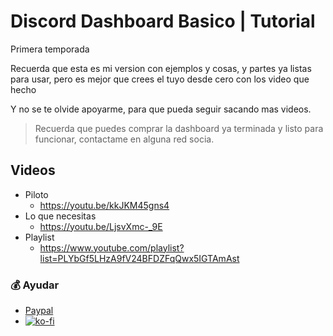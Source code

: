 # Discord Dashboard Basico | Tutorial

Primera temporada

Recuerda que esta es mi version con ejemplos y cosas, y partes ya listas para usar, pero es mejor que crees el tuyo desde cero con los video que hecho

Y no se te olvide apoyarme, para que pueda seguir sacando mas videos.

> Recuerda que puedes comprar la dashboard ya terminada y listo para funcionar, contactame en alguna red socia.


## Videos


* Piloto
    * https://youtu.be/kkJKM45gns4
* Lo que necesitas
    * https://youtu.be/LjsvXmc-_9E
* Playlist
    * https://www.youtube.com/playlist?list=PLYbGf5LHzA9fV24BFDZFqQwx5IGTAmAst

### 💰 Ayudar
* [Paypal](https://www.paypal.com/donate/?hosted_button_id=MAB5M68DJG5PQ)
* [![ko-fi](https://www.ko-fi.com/img/githubbutton_sm.svg)](https://ko-fi.com/kamerrezz)
